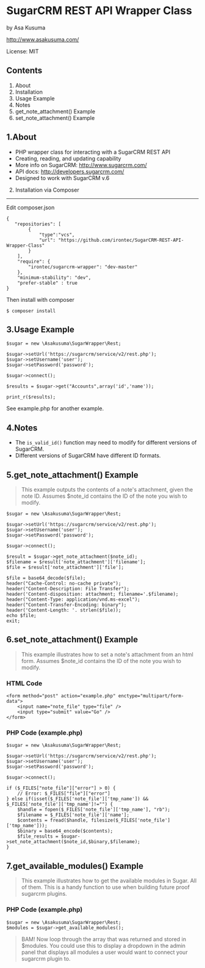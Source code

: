 SugarCRM REST API Wrapper Class
===============================
by Asa Kusuma

http://www.asakusuma.com/

License: MIT


Contents
--------
1. About
2. Installation
3. Usage Example
4. Notes
5. get_note_attachment() Example
6. set_note_attachment() Example


1.About
-------
- PHP wrapper class for interacting with a SugarCRM REST API
- Creating, reading, and updating capability
- More info on SugarCRM: http://www.sugarcrm.com/
- API docs: http://developers.sugarcrm.com/
- Designed to work with SugarCRM v.6

2. Installation via Composer
----------------------------
Edit composer.json

    {
       "repositories": [
            {
                "type":"vcs",
                "url": "https://github.com/irontec/SugarCRM-REST-API-Wrapper-Class"
            }
        ],
        "require": {
            "irontec/sugarcrm-wrapper": "dev-master"
        },
        "minimum-stability": "dev",
        "prefer-stable" : true
    }

Then install with composer

	$ composer install

3.Usage Example
---------------
	$sugar = new \Asakusuma\SugarWrapper\Rest;

	$sugar->setUrl('https://sugarcrm/service/v2/rest.php');
	$sugar->setUsername('user');
	$sugar->setPassword('password');

	$sugar->connect();

	$results = $sugar->get("Accounts",array('id','name'));

	print_r($results);

See example.php for another example.


4.Notes
-------
- The `is_valid_id()` function may need to modify for different versions
of SugarCRM.
- Different versions of SugarCRM have different ID formats.


5.get_note_attachment() Example
-------------------------------
>This example outputs the contents of a note's attachment, given the
>note ID. Assumes $note_id contains the ID of the note you wish to modify.

	$sugar = new \Asakusuma\SugarWrapper\Rest;

	$sugar->setUrl('https://sugarcrm/service/v2/rest.php');
	$sugar->setUsername('user');
	$sugar->setPassword('password');

	$sugar->connect();

	$result = $sugar->get_note_attachment($note_id);
	$filename = $result['note_attachment']['filename'];
	$file = $result['note_attachment']['file'];

	$file = base64_decode($file);
	header("Cache-Control: no-cache private");
	header("Content-Description: File Transfer");
	header('Content-disposition: attachment; filename='.$filename);
	header("Content-Type: application/vnd.ms-excel");
	header("Content-Transfer-Encoding: binary");
	header('Content-Length: '. strlen($file));
	echo $file;
	exit;


6.set_note_attachment() Example
-------------------------------
>This example illustrates how to set a note's attachment from an html form.
>Assumes $note_id contains the ID of the note you wish to modify.

### HTML Code
	<form method="post" action="example.php" enctype="multipart/form-data">
    	<input name="note_file" type="file" />
  		<input type="submit" value="Go" />
	</form>

### PHP Code (example.php)
	$sugar = new \Asakusuma\SugarWrapper\Rest;

	$sugar->setUrl('https://sugarcrm/service/v2/rest.php');
	$sugar->setUsername('user');
	$sugar->setPassword('password');

	$sugar->connect();

	if ($_FILES["note_file"]["error"] > 0) {
    	// Error: $_FILES["file"]["error"]
	} else if(isset($_FILES['note_file']['tmp_name']) && $_FILES['note_file']['tmp_name']!="") {
		$handle = fopen($_FILES['note_file']['tmp_name'], "rb");
		$filename = $_FILES['note_file']['name'];
		$contents = fread($handle, filesize($_FILES['note_file']['tmp_name']));
		$binary = base64_encode($contents);
		$file_results = $sugar->set_note_attachment($note_id,$binary,$filename);
	}

7.get_available_modules() Example
-------------------------------
>This example illustrates how to get the available modules in Sugar.  All of them.
>This is a handy function to use when building future proof sugarcrm plugins.
>

### PHP Code (example.php)
	$sugar = new \Asakusuma\SugarWrapper\Rest;
	$modules = $sugar->get_available_modules();
>BAM! Now loop through the array that was returned and stored in $modules.  You could use this
>to display a dropdown in the admin panel that displays all modules a user would want to connect your
>sugarcrm plugin to.
